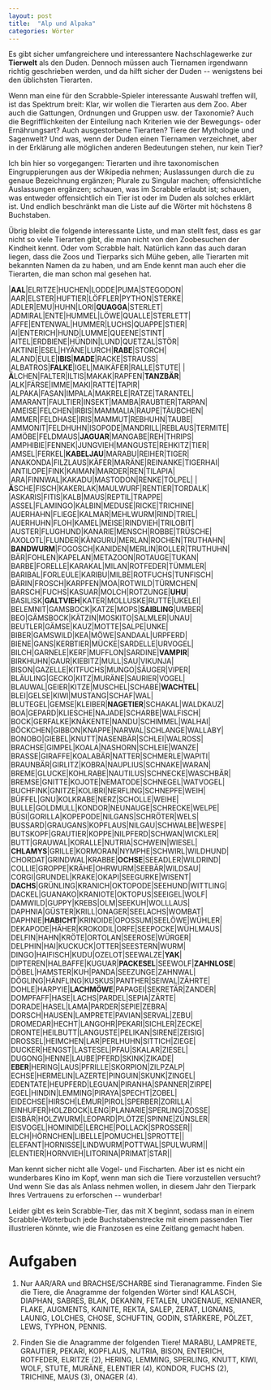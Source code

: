 ```yaml
---
layout: post
title:  "Alp und Alpaka"
categories: Wörter
---
```

Es gibt sicher umfangreichere und interessantere Nachschlagewerke zur **Tierwelt** als den Duden. Dennoch müssen auch Tiernamen irgendwann richtig geschrieben werden, und da hilft sicher der Duden -- wenigstens bei den üblichsten Tierarten.

Wenn man eine für den Scrabble-Spieler interessante Auswahl treffen will, ist das Spektrum breit: Klar, wir wollen die Tierarten aus dem Zoo. Aber auch die Gattungen, Ordnungen und Gruppen usw. der Taxonomie? Auch die Begrifflichkeiten der Einteilung nach Kriterien wie der Bewegungs- oder Ernährungsart? Auch ausgestorbene Tierarten? Tiere der Mythologie und Sagenwelt? Und was, wenn der Duden einen Tiernamen verzeichnet, aber in der Erklärung alle möglichen anderen Bedeutungen stehen, nur kein Tier?

Ich bin hier so vorgegangen: Tierarten und ihre taxonomischen Eingruppierungen aus der Wikipedia nehmen; Auslassungen durch die zu genaue Bezeichnung ergänzen; Plurale zu Singular machen; offensichtliche Auslassungen ergänzen; schauen, was im Scrabble erlaubt ist; schauen, was entweder offensichtlich ein Tier ist oder im Duden als solches erklärt ist. Und endlich beschränkt man die Liste auf die Wörter mit höchstens 8 Buchstaben.

Übrig bleibt die folgende interessante Liste, und man stellt fest, dass es gar nicht so viele Tierarten gibt, die man nicht von den Zoobesuchen der Kindheit kennt. Oder vom Scrabble halt. Natürlich kann das auch daran liegen, dass die Zoos und Tierparks sich Mühe geben, alle Tierarten mit bekannten Namen da zu haben, und am Ende kennt man auch eher die Tierarten, die man schon mal gesehen hat.

|**AAL**|ELRITZE|HUCHEN|LODDE|PUMA|STEGODON|
|AAR|ELSTER|HUFTIER|LÖFFLER|PYTHON|STERKE|
|ADLER|EMU|HUHN|LORI|**QUAGGA**|STERLET|
|ADMIRAL|ENTE|HUMMEL|LÖWE|QUALLE|STERLETT|
|AFFE|ENTENWAL|HUMMER|LUCHS|QUAPPE|STIER|
|AI|ENTERICH|HUND|LUMME|QUEENE|STINT|
|AITEL|ERDBIENE|HÜNDIN|LUND|QUETZAL|STÖR|
|AKTINIE|ESEL|HYÄNE|LURCH|**RABE**|STORCH|
|ALAND|EULE|**IBIS**|**MADE**|RACKE|STRAUSS|
|ALBATROS|**FALKE**|IGEL|MAIKÄFER|RALLE|STUTE|
|**Ä**LCHEN|FALTER|ILTIS|MAKAK|RAPFEN|**TANZBÄR**|
|ALK|FÄRSE|IMME|MAKI|RATTE|TAPIR|
|ALPAKA|FASAN|IMPALA|MAKRELE|RATZE|TARANTEL|
|AMARANT|FAULTIER|INSEKT|MAMBA|RAUBTIER|TARPAN|
|AMEISE|FELCHEN|IRBIS|MAMMALIA|RAUPE|TÄUBCHEN|
|AMMER|FELDHASE|IRIS|MAMMUT|REBHUHN|TAUBE|
|AMMONIT|FELDHUHN|ISOPODE|MANDRILL|REBLAUS|TERMITE|
|AMÖBE|FELDMAUS|**JAGUAR**|MANGABE|REH|THRIPS|
|AMPHIBIE|FENNEK|JUNGVIEH|MANGUSTE|REHKITZ|TIER|
|AMSEL|FERKEL|**KABELJAU**|MARABU|REIHER|TIGER|
|ANAKONDA|FILZLAUS|KÄFER|MARÄNE|REINANKE|TIGERHAI|
|ANTILOPE|FINK|KAIMAN|MARDER|REN|TILAPIA|
|ARA|FINNWAL|KAKADU|MASTODON|RENKE|TÖLPEL|
|**Ä**SCHE|FISCH|KAKERLAK|MAULWURF|RENTIER|TORDALK|
|ASKARIS|FITIS|KALB|MAUS|REPTIL|TRAPPE|
|ASSEL|FLAMINGO|KALBIN|MEDUSE|RICKE|TRICHINE|
|AUERHAHN|FLIEGE|KALMAR|MEHLWURM|RIND|TRIEL|
|AUERHUHN|FLOH|KAMEL|MEISE|RINDVIEH|TRILOBIT|
|AUSTER|FLUGHUND|KANARIE|MENSCH|ROBBE|TRÜSCHE|
|AXOLOTL|FLUNDER|KÄNGURU|MERLAN|ROCHEN|TRUTHAHN|
|**BANDWURM**|FOGOSCH|KANIDEN|MERLIN|ROLLER|TRUTHUHN|
|BÄR|FOHLEN|KAPELAN|METAZOON|ROTAUGE|TUKAN|
|BARBE|FORELLE|KARAKAL|MILAN|ROTFEDER|TÜMMLER|
|BARIBAL|FORLEULE|KARIBU|MILBE|ROTFUCHS|TUNFISCH|
|BÄRIN|FROSCH|KARPFEN|MOA|ROTWILD|TÜRMCHEN|
|BARSCH|FUCHS|KASUAR|MOLCH|ROTZUNGE|**UHU**|
|BASILISK|**GALTVIEH**|KATER|MOLLUSKE|RUTTE|UKELEI|
|BELEMNIT|GAMSBOCK|KATZE|MOPS|**SAIBLING**|UMBER|
|BEO|GÄMSBOCK|KÄTZIN|MOSKITO|SALMLER|UNAU|
|BEUTLER|GÄMSE|KAUZ|MOTTE|SALPE|UNKE|
|BIBER|GAMSWILD|KEA|MÖWE|SANDAAL|URPFERD|
|BIENE|GANS|KERBTIER|MÜCKE|SARDELLE|URVOGEL|
|BILCH|GARNELE|KERF|MUFFLON|SARDINE|**VAMPIR**|
|BIRKHUHN|GAUR|KIEBITZ|MULL|SAU|VIKUNJA|
|BISON|GAZELLE|KITFUCHS|MUNGO|SÄUGER|VIPER|
|BLÄULING|GECKO|KITZ|MURÄNE|SAURIER|VOGEL|
|BLAUWAL|GEIER|KITZE|MUSCHEL|SCHABE|**WACHTEL**|
|BLEI|GELSE|KIWI|MUSTANG|SCHAF|WAL|
|BLUTEGEL|GEMSE|KLEIBER|**NAGETIER**|SCHAKAL|WALDKAUZ|
|BOA|GEPARD|KLIESCHE|NAJADE|SCHARBE|WALFISCH|
|BOCK|GERFALKE|KNÄKENTE|NANDU|SCHIMMEL|WALHAI|
|BÖCKCHEN|GIBBON|KNAPPE|NARWAL|SCHLANGE|WALLABY|
|BONOBO|GIEBEL|KNUTT|NASENBÄR|SCHLEI|WALROSS|
|BRACHSE|GIMPEL|KOALA|NASHORN|SCHLEIE|WANZE|
|BRASSE|GIRAFFE|KOALABÄR|NATTER|SCHMERLE|WAPITI|
|BRAUNBÄR|GIRLITZ|KOBRA|NAUPLIUS|SCHNAKE|WARAN|
|BREME|GLUCKE|KOHLRABE|NAUTILUS|SCHNECKE|WASCHBÄR|
|BREMSE|GNITTE|KOJOTE|NEMATODE|SCHNEGEL|WATVOGEL|
|BUCHFINK|GNITZE|KOLIBRI|NERFLING|SCHNEPFE|WEIH|
|BÜFFEL|GNU|KOLKRABE|NERZ|SCHOLLE|WEIHE|
|BULLE|GOLDMULL|KONDOR|NEUNAUGE|SCHRECKE|WELPE|
|BÜSI|GORILLA|KOPEPODE|NILGANS|SCHRÖTER|WELS|
|BUSSARD|GRAUGANS|KOPFLAUS|NILGAU|SCHWALBE|WESPE|
|BUTSKOPF|GRAUTIER|KOPPE|NILPFERD|SCHWAN|WICKLER|
|BUTT|GRAUWAL|KORALLE|NUTRIA|SCHWEIN|WIESEL|
|**CHLAMYS**|GRILLE|KORMORAN|NYMPHE|SCHWIRL|WILDHUND|
|CHORDAT|GRINDWAL|KRABBE|**OCHSE**|SEEADLER|WILDRIND|
|COLLIE|GROPPE|KRÄHE|OHRWURM|SEEBÄR|WILDSAU|
|CORGI|GRUNDEL|KRAKE|OKAPI|SEEGURKE|WISENT|
|**DACHS**|GRÜNLING|KRANICH|OKTOPODE|SEEHUND|WITTLING|
|DACKEL|GUANAKO|KRANIOTE|OKTOPUS|SEEIGEL|WOLF|
|DAMWILD|GUPPY|KREBS|OLM|SEEKUH|WOLLLAUS|
|DAPHNIA|GÜSTER|KRILL|ONAGER|SEELACHS|WOMBAT|
|DAPHNIE|**HABICHT**|KRINOIDE|OPOSSUM|SEELÖWE|WÜHLER|
|DEKAPODE|HÄHER|KROKODIL|ORFE|SEEPOCKE|WÜHLMAUS|
|DELFIN|HAHN|KRÖTE|ORTOLAN|SEEROSE|WÜRGER|
|DELPHIN|HAI|KUCKUCK|OTTER|SEESTERN|WURM|
|DINGO|HAIFISCH|KUDU|OZELOT|SEEWALZE|**YAK**|
|DIPTEREN|HALBAFFE|KUGUAR|**PACKESEL**|SEEWOLF|**ZAHNLOSE**|
|DÖBEL|HAMSTER|KUH|PANDA|SEEZUNGE|ZAHNWAL|
|DÖGLING|HÄNFLING|KUSKUS|PANTHER|SEIWAL|ZÄHRTE|
|DOHLE|HARPYIE|**LACHMÖWE**|PAPAGEI|SEKRETÄR|ZANDER|
|DOMPFAFF|HASE|LACHS|PARDEL|SEPIA|ZÄRTE|
|DORADE|HASEL|LAMA|PARDER|SEPIE|ZEBRA|
|DORSCH|HAUSEN|LAMPRETE|PAVIAN|SERVAL|ZEBU|
|DROMEDAR|HECHT|LANGOHR|PEKARI|SICHLER|ZECKE|
|DRONTE|HEILBUTT|LANGUSTE|PELIKAN|SIRENE|ZEISIG|
|DROSSEL|HEIMCHEN|LAR|PERLHUHN|SITTICH|ZIEGE|
|DUCKER|HENGST|LASTESEL|PFAU|SKALAR|ZIESEL|
|DUGONG|HENNE|LAUBE|PFERD|SKINK|ZIKADE|
|**EBER**|HERING|LAUS|PFRILLE|SKORPION|ZILPZALP|
|ECHSE|HERMELIN|LAZERTE|PINGUIN|SKUNK|ZINGEL|
|EDENTATE|HEUPFERD|LEGUAN|PIRANHA|SPANNER|ZIRPE|
|EGEL|HINDIN|LEMMING|PIRAYA|SPECHT|ZOBEL|
|EIDECHSE|HIRSCH|LEMUR|PIROL|SPERBER|ZORILLA|
|EINHUFER|HOLZBOCK|LENG|PLANARIE|SPERLING|ZOSSE|
|EISBÄR|HOLZWURM|LEOPARD|PLÖTZE|SPINNE|ZÜNSLER|
|EISVOGEL|HOMINIDE|LERCHE|POLLACK|SPROSSER||
|ELCH|HÖRNCHEN|LIBELLE|POMUCHEL|SPROTTE||
|ELEFANT|HORNISSE|LINDWURM|POTTWAL|SPULWURM||
|ELENTIER|HORNVIEH|LITORINA|PRIMAT|STAR||

Man kennt sicher nicht alle Vogel- und Fischarten. Aber ist es nicht ein wunderbares Kino im Kopf, wenn man sich die Tiere vorzustellen versucht? Und wenn Sie das als Anlass nehmen wollen, in diesem Jahr den Tierpark Ihres Vertrauens zu erforschen -- wunderbar!

Leider gibt es kein Scrabble-Tier, das mit X beginnt, sodass man in einem Scrabble-Wörterbuch jede Buchstabenstrecke mit einem passenden Tier illustrieren könnte, wie die Franzosen es eine Zeitlang gemacht haben.

# Aufgaben

1. Nur AAR/ARA und BRACHSE/SCHARBE sind Tieranagramme. Finden Sie die Tiere, die Anagramme der folgenden Wörter sind! KALASCH, DIAPHAN, SABRES, BLAK, DEKANIN, FETALEN, UNGENAUE, KENIANER, FLAKE, AUGMENTS, KAINITE, REKTA, SALEP, ZERAT, LIGNANS, LAUNIG, LOLCHES, CHOSE, SCHUFTIN, GODIN, STÄRKERE, PÖLZET, LEWS, TYPHON, PENNIS.

1. Finden Sie die Anagramme der folgenden Tiere! MARABU, LAMPRETE, GRAUTIER, PEKARI, KOPFLAUS, NUTRIA, BISON, ENTERICH, ROTFEDER, ELRITZE (2), HERING, LEMMING, SPERLING, KNUTT, KIWI, WOLF, STUTE, MURÄNE, ELENTIER (4), KONDOR, FUCHS (2), TRICHINE, MAUS (3), ONAGER (4).
